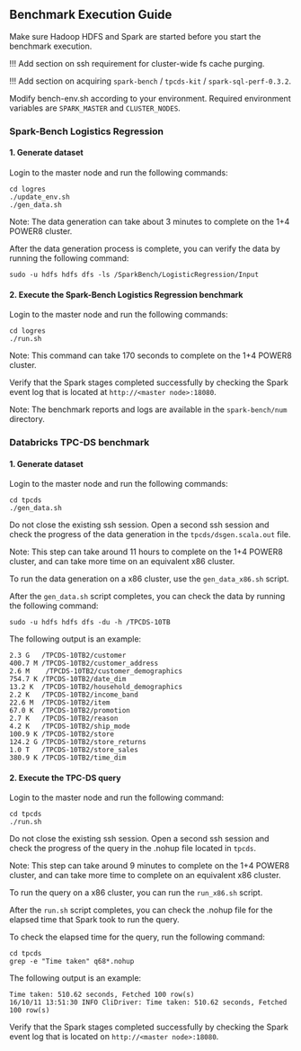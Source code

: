 ## Benchmark Execution Guide

Make sure Hadoop HDFS and Spark are started before you start the benchmark execution.

!!! Add section on ssh requirement for cluster-wide fs cache purging.

!!! Add section on acquiring `spark-bench` / `tpcds-kit` / `spark-sql-perf-0.3.2`.

Modify bench-env.sh according to your environment.  Required environment variables are `SPARK_MASTER` and `CLUSTER_NODES`.
 
### Spark-Bench Logistics Regression
 
#### 1. Generate dataset
 
Login to the master node and run the following commands: 

```
cd logres
./update_env.sh
./gen_data.sh
```
 
Note: The data generation can take about 3 minutes to complete on the 1+4 POWER8 cluster. 
 
After the data generation process is complete, you can verify the data by running the following command:

```
sudo -u hdfs hdfs dfs -ls /SparkBench/LogisticRegression/Input
```

#### 2. Execute the Spark-Bench Logistics Regression benchmark
 
Login to the master node and run the following commands: 

```
cd logres
./run.sh
```
 
Note: This command can take 170 seconds to complete on the 1+4 POWER8 cluster. 
 
Verify that the Spark stages completed successfully by checking the Spark event log that is located at `http://<master node>:18080`. 
 
Note: The benchmark reports and logs are available in the `spark-bench/num` directory. 
 

 
### Databricks TPC-DS benchmark
 
#### 1. Generate dataset
 
Login to the master node and run the following commands: 
 
```
cd tpcds
./gen_data.sh
```
 
Do not close the existing ssh session. Open a second ssh session and check the progress of the data generation in the `tpcds/dsgen.scala.out` file.
 
Note: This step can take around 11 hours to complete on the 1+4  POWER8 cluster, and can take more time on an equivalent x86 cluster. 
 
To run the data generation on a x86 cluster, use the `gen_data_x86.sh` script. 
 
After the `gen_data.sh` script completes, you can check the data by running the following command:
 
```
sudo -u hdfs hdfs dfs -du -h /TPCDS-10TB
```
 
The following output is an example: 
```
2.3 G   /TPCDS-10TB2/customer
400.7 M /TPCDS-10TB2/customer_address
2.6 M    /TPCDS-10TB2/customer_demographics
754.7 K /TPCDS-10TB2/date_dim
13.2 K  /TPCDS-10TB2/household_demographics
2.2 K   /TPCDS-10TB2/income_band
22.6 M  /TPCDS-10TB2/item
67.0 K  /TPCDS-10TB2/promotion
2.7 K   /TPCDS-10TB2/reason
4.2 K   /TPCDS-10TB2/ship_mode
100.9 K /TPCDS-10TB2/store
124.2 G /TPCDS-10TB2/store_returns
1.0 T   /TPCDS-10TB2/store_sales
380.9 K /TPCDS-10TB2/time_dim
```
 
#### 2. Execute the TPC-DS query
 
Login to the master node and run the following command: 

```
cd tpcds
./run.sh
```
 
Do not close the existing ssh session. Open a second ssh session and check the progress of the query in the .nohup file located in `tpcds`.
 
Note: This step can take around 9 minutes to complete on the 1+4  POWER8 cluster, and can take more time to complete on an equivalent x86 cluster. 
 
To run the query on a x86 cluster, you can run the `run_x86.sh` script.
 
After the `run.sh` script completes, you can check the .nohup file for the elapsed time that Spark took to run the query. 
 
To check the elapsed time for the query, run the following command:

```
cd tpcds
grep -e "Time taken" q68*.nohup
```

The following output is an example:
```
Time taken: 510.62 seconds, Fetched 100 row(s)
16/10/11 13:51:30 INFO CliDriver: Time taken: 510.62 seconds, Fetched 100 row(s)
```
 
Verify that the Spark stages completed successfully by checking the Spark event log that is located on `http://<master node>:18080`.
